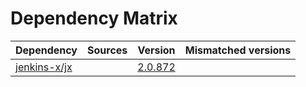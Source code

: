 # Dependency Matrix

Dependency | Sources | Version | Mismatched versions
---------- | ------- | ------- | -------------------
[jenkins-x/jx](https://github.com/jenkins-x/jx) |  | [2.0.872](https://github.com/jenkins-x/jx/releases/tag/v2.0.872) | 
